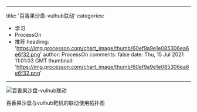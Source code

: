 
---
title: '百香果沙盘-vulhub联动'
categories: 
 - 学习
 - ProcessOn
 - 推荐
headimg: 'https://img.processon.com/chart_image/thumb/60ef9a9e1e085306ea6e6f32.png'
author: ProcessOn
comments: false
date: Thu, 15 Jul 2021 11:01:03 GMT
thumbnail: 'https://img.processon.com/chart_image/thumb/60ef9a9e1e085306ea6e6f32.png'
---

<div>   
<img class="thumb" alt="百香果沙盘-vulhub联动" src="https://img.processon.com/chart_image/thumb/60ef9a9e1e085306ea6e6f32.png" referrerpolicy="no-referrer">
<p>百香果沙盘与vulhub靶机的联动使用拓扑图</p>  
</div>
            